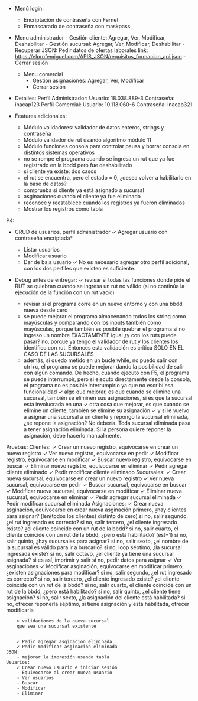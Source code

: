 - Menú login:
	- Encriptación de contraseña con Fernet
	- Enmascarado de contraseña con maskpass
	
- Menu administrador
		- Gestión cliente: Agregar, Ver, Modificar, Deshabilitar
		- Gestión sucursal: Agregar, Ver, Modificar, Deshabilitar
		- Recuperar JSON: Pedir datos de ofertas laborales
			link: https://elprofemiguel.com/APIS_JSON/requisitos_formacion_api.json
		- Cerrar sesión
	- Menu comercial
		- Gestión asignaciones: Agregar, Ver, Modificar
		- Cerrar sesión

- Detalles:
	Perfil Administrador:
		Usuario: 18.038.889-3
		Contraseña: inacap123
	Perfil Comercial:
		Usuario: 10.113.060-6
		Contraseña: inacap321

- Features adicionales:
	- Módulo validadores: validador de datos enteros, strings y contraseña
	- Módulo validador de rut usando algoritmo módulo 11
	- Módulo funciones consola para controlar pausa y borrar consola en distintos sistemas operativos
    - no se rompe el programa cuando se ingresa un rut que ya fue registrado en la bbdd pero fue deshabilitado
	- si cliente ya existe: dos casos
    - el rut se encuentra, pero el estado = 0, ¿desea volver a habilitarlo en la base de datos?
    - comprueba si cliente ya está asignado a sucursal
	- asginaciones cuando el cliente ya fue eliminado
	- reconoce y reestablece cuando los registros ya fueron eliminados
	- Mostrar los registros como tabla

P4:
- CRUD de usuarios, perfil administrador
	✓ Agregar usuario con contraseña encriptada*
	- Listar usuarios
	- Modificar usuario
	- Dar de baja usuario
	✓ No es necesario agregar otro perfil adicional, con los dos perfiles que existen es suficiente.

- Debug antes de entregar:
	✓ revisar si todas las funciones donde pide el RUT se quiebran cuando se ingresa un rut no
	válido (si no continúa la ejecución de la función con un rut vacío)
	- revisar si el programa corre en un nuevo entorno y con una bbdd nueva desde cero
	- se puede mejorar el programa almacenando todos los string como mayúsculas y comparando
	con los inputs también como mayúsculas, porque también es posible quebrar el programa
	si no ingreso un nombre EXACTAMENTE igual
	¿y con los ruts puede pasar? no, porque ya tengo el validador de rut y los clientes
	los identifico con rut. Entonces esta validación es crítica SOLO EN EL CASO DE LAS
	SUCURSALES
	- además, si quedo metido en un bucle while, no puedo salir con ctrl+c, el programa
	se puede mejorar dando la posibilidad de salir con algún comando. De hecho, cuando
	ejecuto con F5, el programa se puede interrumpir, pero si ejecuto directamente desde
	la consola, el programa no es posible interrumpirlo ya que no escribí esa funcionalidad
	✓ algo que mejorar, es que cuando se elimine una sucursal, también se eliminen sus
	asignaciones, si es que la sucursal está involucrada en una
	✓ otra cosa que mejorar, es que cuando se elimine un cliente, también se elimine
	su asignación
	✓ y si le vuelvo a asignar una sucursal a un cliente y repongo la sucursal eliminada,
	¿se repone la asignación? No debería. Toda sucursal eliminada pasa a tener asignación
	eliminada. Si la persona quiere reponer la asignación, debe hacerlo manualmente.

Pruebas:
	Clientes:
		✓ Crear un nuevo registro, equivocarse en crear un nuevo registro
		✓ Ver nuevo registro, equivocarse en pedir
		✓ Modificar registro, equivocarse en modificar
		✓ Buscar nuevo registro, equivocarse en buscar
		✓ Eliminar nuevo registro, equivocarse en eliminar
		✓ Pedir agregar cilente eliminado
		✓ Pedir modificar cilente eliminado
	Sucursales:
		✓ Crear nueva sucursal, equivocarse en crear un nuevo registro
		✓ Ver nueva sucursal, equivocarse en pedir
		✓ Buscar sucursal, equivocarse en buscar
		✓ Modificar nueva sucursal, equivocarse en modificar
		✓ Eliminar nueva sucursal, equivocarse en eliminar
		✓ Pedir agregar sucursal eliminada
		✓ Pedir modificar sucursal eliminada
	Asignaciones:
		✓ Crear nueva asginación, equivocarse en crear nueva asginación
		primero, ¿hay clientes para asignar? (len(todos los clientes) distinto de cero)
			si no, salir
		segundo, ¿el rut ingresado es correcto?
			si no, salir
		tercero, ¿el cliente ingresado existe? ¿el cliente coincide con un rut de la bbdd?
			si no, salir
		cuarto, el cliente coincide con un rut de la bbdd, ¿pero está habilitado? (est=1)
			si no, salir
		quinto, ¿hay sucursales para asignar?
			si no, salir
		sexto, ¿el nombre de la sucursal es válido para ir a buscarlo?
			si no, loop
		séptimo, ¿la sucursal ingresada existe?
			si no, salir
		octavo, ¿el cliente ya tiene una sucursal asignada?
			si es así, imprimir y salir
			si no, pedir datos para asignar
		✓ Ver asginaciones
		✓ Modificar asginación, equivocarse en modificar
		primero, ¿existen asignaciones para modificar?
			si no, salir
		segundo, ¿el rut ingresado es correcto?
			si no, salir
		tercero, ¿el cliente ingresado existe? ¿el cliente coincide con un rut de la bbdd?
			si no, salir
		cuarto, el cliente coincide con un rut de la bbdd, ¿pero está habilitado?
			si no, salir
		quinto, ¿el cliente tiene asignación?
			si no, salir
		sexto, ¿la asignación del cliente está habilitada?
			si no, ofrecer reponerla
		séptimo, si tiene asignación y está habilitada, ofrecer modificarla
		
		> validaciones de la nueva sucursal
		que sea una sucursal existente
		
		
		✓ Pedir agregar asginación eliminada
		✓ Pedir modificar asginación eliminada	
	JSON:
		- mejorar la impresión usando tabla
	Usuarios:
		✓ Crear nuevo usuario e iniciar sesión
		- Equivocarse al crear nuevo usuario
		- Ver usuarios
		- Buscar
		- Modificar
		- Eliminar
		
		